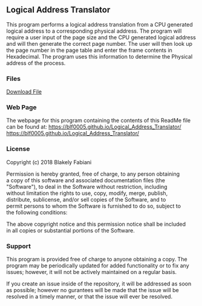 ## Logical Address Translator

This program performs a logical address translation from a CPU generated logical address to a corresponding physical address. 
The program will require a user input of the page size and the CPU generated logical address and will then generate the correct page number. The user will then look up the page number in the page table and enter the frame contents in Hexadecimal. The program uses this information to determine the Physical address of the process. 

### Files

<a href="AddressTranslator.cpp">Download File</a>

### Web Page

The webpage for this program containing the contents of this ReadMe file can be found at: 
https://blf0005.github.io/Logical_Address_Translator/
<a href="https://blf0005.github.io/Logical_Address_Translator/">https://blf0005.github.io/Logical_Address_Translator/</a>




### License

 Copyright (c) 2018 Blakely Fabiani		  								                    
																		                                          
 Permission is hereby granted, free of charge, to any person obtaining      
 a copy of this software and associated documentation files (the             
 "Software"), to deal in the Software without restriction, including         
 without limitation the rights to use, copy, modify, merge, publish,         
 distribute, sublicense, and/or sell copies of the Software, and to		      
 permit persons to whom the Software is furnished to do so, subject to       
 the following conditions:													                          
																		                                          
 The above copyright notice and this permission notice shall be included     
 in all copies or substantial portions of the Software.					            

### Support

This program is provided free of charge to anyone obtaining a copy. The program may be periodically updated for added functionality or to fix any issues; however, it will not be actively maintained on a regular basis. 

If you create an issue inside of the repository, it will be addressed as soon as possible; however no gurantees will be made that the issue will be resolved in a timely manner, or that the issue will ever be resolved.



